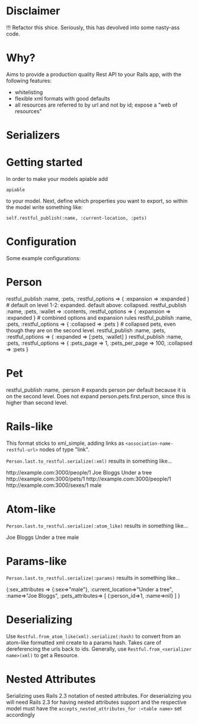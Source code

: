 # Disclaimer

!!! Refactor this shice. Seriously, this has devolved into some nasty-ass code. 

# Why?

Aims to provide a production quality Rest API to your Rails app, with the following features:

  * whitelisting
  * flexible xml formats with good defaults
  * all resources are referred to by url and not by id; expose a "web of resources"
  
# Serializers

Getting started
============================
In order to make your models apiable add

`apiable`

to your model. Next, define which properties you want to export, so within the model write something like:

`self.restful_publish(:name, :current-location, :pets)`

Configuration
=============

Some example configurations:

# Person
restful_publish :name, :pets, :restful_options => { :expansion => :expanded } # default on level 1-2: expanded. default above: collapsed. 
restful_publish :name, :pets, :wallet => :contents, :restful_options => { :expansion => :expanded } # combined options and expansion rules
restful_publish :name, :pets, :restful_options => { :collapsed => :pets } # collapsed pets, even though they are on the second level. 
restful_publish :name, :pets, :restful_options => { :expanded => [:pets, :wallet] }
restful_publish :name, :pets, :restful_options => { :pets_page => 1, :pets_per_page => 100, :collapsed => :pets }

# Pet
restful_publish :name, :person # expands person per default because it is on the second level. Does not expand person.pets.first.person, since this is higher than second level.

Rails-like
==========

This format sticks to xml_simple, adding links as `<association-name-restful-url>` nodes of type "link".

`Person.last.to_restful.serialize(:xml)` results in something like...

  <?xml version="1.0" encoding="UTF-8"?>
  <person>
    <restful-url type="link">http://example.com:3000/people/1</restful-url>
    <name>Joe Bloggs</name>
    <current-location>Under a tree</current-location>
    <pets type="array">
      <pet>
        <restful-url type="link">http://example.com:3000/pets/1</restful-url>
        <person-restful-url type="link">http://example.com:3000/people/1</person-restful-url>
        <name nil="true"></name>
      </pet>
    </pets>
    <sex>
      <restful-url type="link">http://example.com:3000/sexes/1</restful-url>
      <sex>male</sex>
    </sex>
  </person>
  

Atom-like
=========

`Person.last.to_restful.serialize(:atom_like)` results in something like...

  <?xml version="1.0" encoding="UTF-8"?>
  <person xml:base="http://example.com:3000">
    <link rel="self" href="/people/1"/>
    <name>Joe Bloggs</name>
    <current-location>Under a tree</current-location>
    <pets>
      <pet>
        <link rel="self" href="/pets/1"/>
        <link rel="person_id" href="/people/1"/>
        <name></name>
      </pet>
    </pets>
    <sex>
      <link rel="self" href="/sexes/1"/>
      <sex>male</sex>
    </sex>
  </person>
  
Params-like
===========

`Person.last.to_restful.serialize(:params)` results in something like...

  {:sex_attributes => {:sex=>"male"},
   :current_location=>"Under a tree",
   :name=>"Joe Bloggs",
   :pets_attributes=> [ {:person_id=>1, :name=>nil} ] 
  }

Deserializing
=============

Use `Restful.from_atom_like(xml).serialize(:hash)` to convert from an atom-like formatted xml create to a params hash. Takes care of dereferencing the urls back to ids. Generally, use `Restful.from_<serializer name>(xml)` to get a Resource.

Nested Attributes
=================
Serializing uses Rails 2.3 notation of nested attributes. For deserializing you will need Rails 2.3 for having nested attributes support and the respective model must have the 
`accepts_nested_attributes_for :<table name>` set accordingly
